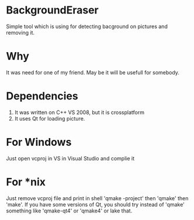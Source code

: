 # BackgroundEraser

Simple tool which is using for detecting bacground on pictures and removing it.

# Why

It was need for one of my friend. May be it will be usefull for somebody.

# Dependencies
1) It was written on C++ VS 2008, but it is crossplatform
2) It uses Qt for loading picture.

# For Windows
Just open vcproj in VS in Visual Studio and complie it

# For *nix
Just remove vcproj file and print in shell 'qmake -project' then 'qmake' then 'make'. If you have some versions of Qt, you should try instead of 'qmake' something like 'qmake-qt4' or 'qmake4' or lake that.
